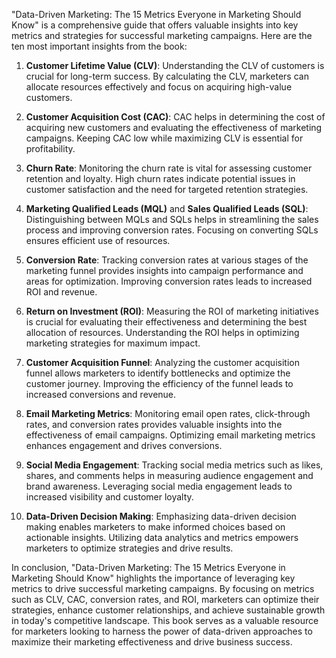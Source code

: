 "Data-Driven Marketing: The 15 Metrics Everyone in Marketing Should Know" is a comprehensive guide that offers valuable insights into key metrics and strategies for successful marketing campaigns. Here are the ten most important insights from the book:

1. **Customer Lifetime Value (CLV)**: Understanding the CLV of customers is crucial for long-term success. By calculating the CLV, marketers can allocate resources effectively and focus on acquiring high-value customers.

2. **Customer Acquisition Cost (CAC)**: CAC helps in determining the cost of acquiring new customers and evaluating the effectiveness of marketing campaigns. Keeping CAC low while maximizing CLV is essential for profitability.

3. **Churn Rate**: Monitoring the churn rate is vital for assessing customer retention and loyalty. High churn rates indicate potential issues in customer satisfaction and the need for targeted retention strategies.

4. **Marketing Qualified Leads (MQL)** and **Sales Qualified Leads (SQL)**: Distinguishing between MQLs and SQLs helps in streamlining the sales process and improving conversion rates. Focusing on converting SQLs ensures efficient use of resources.

5. **Conversion Rate**: Tracking conversion rates at various stages of the marketing funnel provides insights into campaign performance and areas for optimization. Improving conversion rates leads to increased ROI and revenue.

6. **Return on Investment (ROI)**: Measuring the ROI of marketing initiatives is crucial for evaluating their effectiveness and determining the best allocation of resources. Understanding the ROI helps in optimizing marketing strategies for maximum impact.

7. **Customer Acquisition Funnel**: Analyzing the customer acquisition funnel allows marketers to identify bottlenecks and optimize the customer journey. Improving the efficiency of the funnel leads to increased conversions and revenue.

8. **Email Marketing Metrics**: Monitoring email open rates, click-through rates, and conversion rates provides valuable insights into the effectiveness of email campaigns. Optimizing email marketing metrics enhances engagement and drives conversions.

9. **Social Media Engagement**: Tracking social media metrics such as likes, shares, and comments helps in measuring audience engagement and brand awareness. Leveraging social media engagement leads to increased visibility and customer loyalty.

10. **Data-Driven Decision Making**: Emphasizing data-driven decision making enables marketers to make informed choices based on actionable insights. Utilizing data analytics and metrics empowers marketers to optimize strategies and drive results.

In conclusion, "Data-Driven Marketing: The 15 Metrics Everyone in Marketing Should Know" highlights the importance of leveraging key metrics to drive successful marketing campaigns. By focusing on metrics such as CLV, CAC, conversion rates, and ROI, marketers can optimize their strategies, enhance customer relationships, and achieve sustainable growth in today's competitive landscape. This book serves as a valuable resource for marketers looking to harness the power of data-driven approaches to maximize their marketing effectiveness and drive business success.